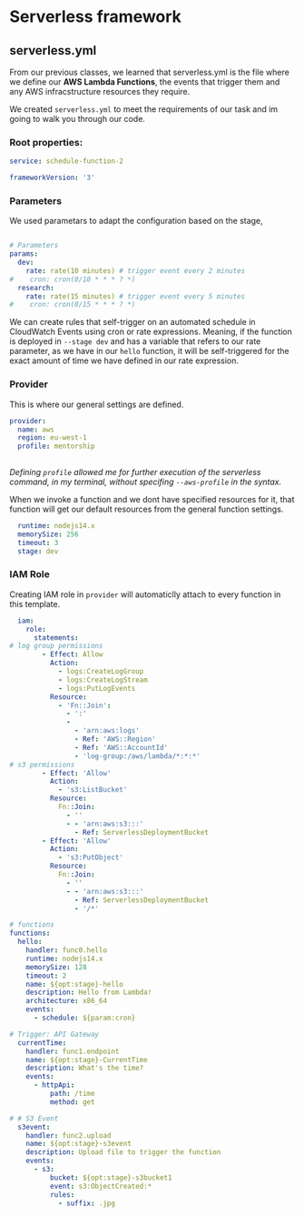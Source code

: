 # Serverless framework

## serverless.yml

From our previous classes, we learned that serverless.yml is the file where we define our **AWS Lambda Functions**, the events that trigger them and any AWS infracstructure resources they require.

We created `serverless.yml` to meet the requirements of our task and im going to walk you through our code. 


### Root properties:

```yml
service: schedule-function-2

frameworkVersion: '3'
```

### Parameters
We used parametars to adapt the configuration based on the stage,

```yml

# Parameters
params:
  dev:
    rate: rate(10 minutes) # trigger event every 2 minutes
#    cron: cron(0/10 * * * ? *)
  research:
    rate: rate(15 minutes) # trigger event every 5 minutes
#    cron: cron(0/15 * * * ? *)
```

We can create rules that self-trigger on an automated schedule in CloudWatch Events using cron or rate expressions. Meaning, if the function is deployed in `--stage dev` and has a variable that refers to our rate parameter, as we have in our `hello` function, it will be self-triggered for the exact amount of time we have defined in our rate expression.

### Provider

This is where our general settings are defined.

```yml
provider:
  name: aws
  region: eu-west-1 
  profile: mentorship
  
```

*Defining `profile` allowed me for further execution of the serverless command, in my terminal, without specifing `--aws-profile` in the syntax.*

When we invoke a function and we dont have specified resources for it, that function will get our default resources from the general function settings.

```yml
  runtime: nodejs14.x
  memorySize: 256
  timeout: 3
  stage: dev
```



### IAM Role
Creating IAM role in `provider` will automaticlly attach to every function in this template.

```yml
  iam:
    role:
      statements:
# log group permissions	  
        - Effect: Allow
          Action:
            - logs:CreateLogGroup
            - logs:CreateLogStream
            - logs:PutLogEvents
          Resource:
            - 'Fn::Join':
              - ':'
              -
                - 'arn:aws:logs'
                - Ref: 'AWS::Region'
                - Ref: 'AWS::AccountId'
                - 'log-group:/aws/lambda/*:*:*'
# s3 permissions
        - Effect: 'Allow'
          Action:
            - 's3:ListBucket'
          Resource:
            Fn::Join:
              - ''
              - - 'arn:aws:s3:::'
                - Ref: ServerlessDeploymentBucket
        - Effect: 'Allow'
          Action:
            - 's3:PutObject'
          Resource:
            Fn::Join:
              - ''
              - - 'arn:aws:s3:::'
                - Ref: ServerlessDeploymentBucket
                - '/*'
```

```yml
# functions
functions:
  hello:
    handler: func0.hello
    runtime: nodejs14.x
    memorySize: 128
    timeout: 2
    name: ${opt:stage}-hello
    description: Hello from Lambda!
    architecture: x86_64
    events:
      - schedule: ${param:cron} 

# Trigger: API Gateway
  currentTime:
    handler: func1.endpoint
    name: ${opt:stage}-CurrentTime
    description: What's the time?
    events:
      - httpApi:
          path: /time
          method: get

# # S3 Event
  s3event:
    handler: func2.upload
    name: ${opt:stage}-s3event
    description: Upload file to trigger the function
    events:	
      - s3:
          bucket: ${opt:stage}-s3bucket1 
          event: s3:ObjectCreated:*
          rules:
            - suffix: .jpg
 ```

